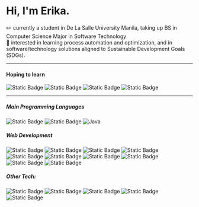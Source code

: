 # Hi, I'm Erika.
 ✏️ currently a student in De La Salle University Manila, taking up BS in Computer Science Major in Software Technology <br>
 👀 interested in learning process automation and optimization, and in software/technology solutions aligned to Sustainable Development Goals (SDGs). <br>

---
#### Hoping to learn
![Static Badge](https://img.shields.io/badge/unity-0a0a0a?style=for-the-badge&logo=unity)
![Static Badge](https://img.shields.io/badge/raspberry%20pi-0a0a0a?style=for-the-badge&logo=raspberrypi)
![Static Badge](https://img.shields.io/badge/android%20studio-0a0a0a?style=for-the-badge&logo=androidstudio)
![Static Badge](https://img.shields.io/badge/swift-0a0a0a?style=for-the-badge&logo=swift)

---

##### Main Programming Languages
![Static Badge](https://img.shields.io/badge/c-0a0a0a?style=for-the-badge&logo=c&color=094b86)
![Static Badge](https://img.shields.io/badge/python-0a0a0a?style=for-the-badge&logo=python&logoColor=fcd237&color=3776AB)
![Java](https://img.shields.io/badge/java-%23ED8B00.svg?style=for-the-badge&logo=openjdk&logoColor=white)
<br>
##### Web Development
![Static Badge](https://img.shields.io/badge/php-0a0a0a?style=for-the-badge&logo=php)
![Static Badge](https://img.shields.io/badge/HTML-0a0a0a?style=for-the-badge&logo=html5)
![Static Badge](https://img.shields.io/badge/css-0a0a0a?style=for-the-badge&logo=css3&logoColor=264de4)
![Static Badge](https://img.shields.io/badge/javascript-0a0a0a?style=for-the-badge&logo=javascript)
![Static Badge](https://img.shields.io/badge/nodejs-0a0a0a?style=for-the-badge&logo=nodedotjs)
![Static Badge](https://img.shields.io/badge/symfony-0a0a0a?style=for-the-badge&logo=symfony)
![Static Badge](https://img.shields.io/badge/handlebars-0a0a0a?style=for-the-badge&logo=handlebarsdotjs)
![Static Badge](https://img.shields.io/badge/node%20express-0a0a0a?style=for-the-badge&logo=nodeexpress)
![Static Badge](https://img.shields.io/badge/twig-0a0a0a?style=for-the-badge&logo=twig)
![Static Badge](https://img.shields.io/badge/slim-0a0a0a?style=for-the-badge&logo=slim)
<br />
##### Other Tech:
![Static Badge](https://img.shields.io/badge/GOLANG-0a0a0a?style=for-the-badge&logo=go)
![Static Badge](https://img.shields.io/badge/godot-0a0a0a?style=for-the-badge&logo=godotengine)
![Static Badge](https://img.shields.io/badge/mysql-0a0a0a?style=for-the-badge&logo=mysql)
![Static Badge](https://img.shields.io/badge/mongodb-0a0a0a?style=for-the-badge&logo=mongodb)
![Static Badge](https://img.shields.io/badge/ruby-0a0a0a?style=for-the-badge&logo=ruby&logoColor=%23CC342D) 
<br />
